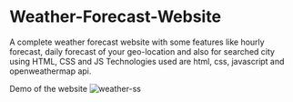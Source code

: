 # Weather-Forecast-Website
A complete weather forecast website with some features like hourly forecast, daily forecast of your geo-location and also for searched city using HTML, CSS and JS
Technologies used are html, css, javascript and openweathermap api.

Demo of the website
![weather-ss](https://user-images.githubusercontent.com/86728023/137619343-47622a40-3189-46d3-81e8-eda108df2050.png)

